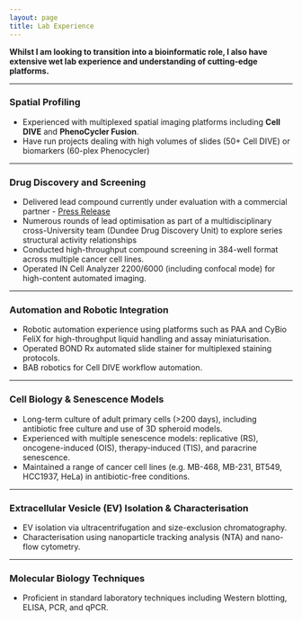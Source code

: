 ```yaml
---
layout: page
title: Lab Experience
---
```

**Whilst I am looking to transition into a bioinformatic role, I also have extensive wet lab experience and understanding of cutting-edge platforms.**

--- 

### Spatial Profiling
- Experienced with multiplexed spatial imaging platforms including **Cell DIVE** and **PhenoCycler Fusion**.
- Have run projects dealing with high volumes of slides (50+ Cell DIVE) or biomarkers (60-plex Phenocycler)
  
--- 

### Drug Discovery and Screening
- Delivered lead compound currently under evaluation with a commercial partner -  <a href="https://www.qmul.ac.uk/blizard/about/news/items/queen-mary-research-team-heads-discovery-of-a-new-method-to-stop-the-growth-of-cancer-cells.html" target="_blank"> Press Release </a>
- Numerous rounds of lead optimisation as part of a multidisciplinary cross-University team (Dundee Drug Discovery Unit) to explore series structural activity relationships
- Conducted high-throughput compound screening in 384-well format across multiple cancer cell lines.
- Operated IN Cell Analyzer 2200/6000 (including confocal mode) for high-content automated imaging.

--- 

### Automation and Robotic Integration
- Robotic automation experience using platforms such as PAA and CyBio FeliX for high-throughput liquid handling and assay miniaturisation.
- Operated BOND Rx automated slide stainer for multiplexed staining protocols.
- BAB robotics for Cell DIVE workflow automation.

--- 

### Cell Biology & Senescence Models
- Long-term culture of adult primary cells (>200 days), including antibiotic free culture and use of 3D spheroid models.
- Experienced with multiple senescence models: replicative (RS), oncogene-induced (OIS), therapy-induced (TIS), and paracrine senescence.
- Maintained a range of cancer cell lines (e.g. MB-468, MB-231, BT549, HCC1937, HeLa) in antibiotic-free conditions.

--- 
  
### Extracellular Vesicle (EV) Isolation & Characterisation
- EV isolation via ultracentrifugation and size-exclusion chromatography.
- Characterisation using nanoparticle tracking analysis (NTA) and nano-flow cytometry.

--- 
  
### Molecular Biology Techniques
- Proficient in standard laboratory techniques including Western blotting, ELISA, PCR, and qPCR.
